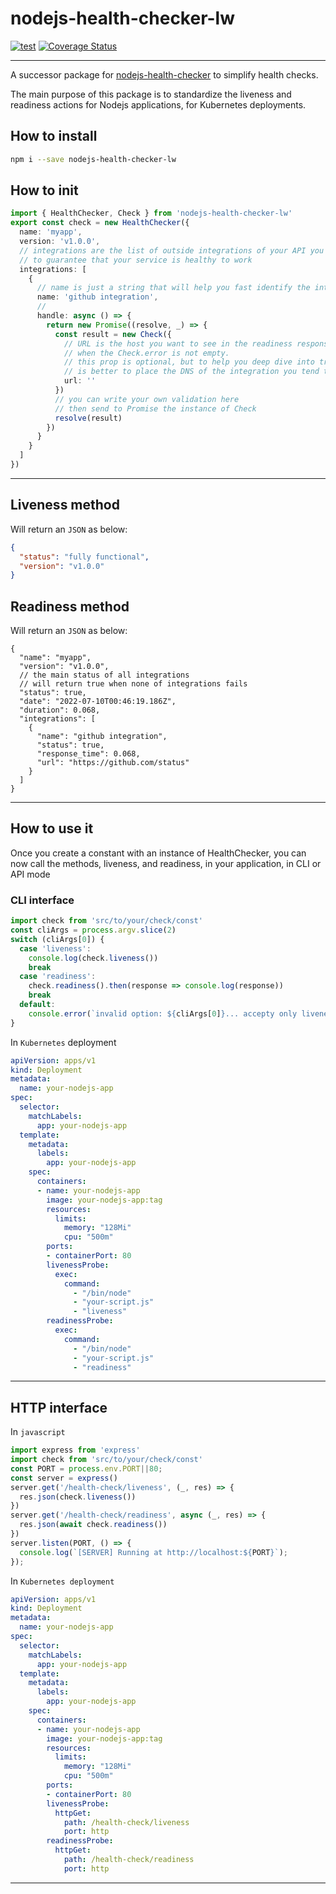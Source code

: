 # nodejs-health-checker-lw

[![test](https://github.com/gritzkoo/nodejs-health-checker-lw/actions/workflows/main.yml/badge.svg)](https://github.com/gritzkoo/nodejs-health-checker-lw/actions/workflows/main.yml)
[![Coverage Status](https://coveralls.io/repos/github/gritzkoo/nodejs-health-checker-lw/badge.svg?branch=main)](https://coveralls.io/github/gritzkoo/nodejs-health-checker-lw?branch=main)

____

A successor package for [nodejs-health-checker](https://github.com/gritzkoo/nodejs-health-checker) to simplify health checks.

The main purpose of this package is to standardize the liveness and readiness actions for Nodejs applications, for Kubernetes deployments.

## How to install

```sh
npm i --save nodejs-health-checker-lw
```

## How to init

```ts
import { HealthChecker, Check } from 'nodejs-health-checker-lw'
export const check = new HealthChecker({
  name: 'myapp',
  version: 'v1.0.0',
  // integrations are the list of outside integrations of your API you need to test
  // to guarantee that your service is healthy to work
  integrations: [
    {
      // name is just a string that will help you fast identify the integration you need to check-on
      name: 'github integration',
      //
      handle: async () => {
        return new Promise((resolve, _) => {
          const result = new Check({
            // URL is the host you want to see in the readiness response
            // when the Check.error is not empty.
            // this prop is optional, but to help you deep dive into troubleshooting
            // is better to place the DNS of the integration you tend to test
            url: ''
          })
          // you can write your own validation here
          // then send to Promise the instance of Check
          resolve(result)
        })
      }
    }
  ]
})
```
___
## Liveness method

Will return an `JSON` as below:

```json
{
  "status": "fully functional",
  "version": "v1.0.0"
}
```

## Readiness method

Will return an `JSON` as below:

```jsonc
{
  "name": "myapp",
  "version": "v1.0.0",
  // the main status of all integrations
  // will return true when none of integrations fails
  "status": true,
  "date": "2022-07-10T00:46:19.186Z",
  "duration": 0.068,
  "integrations": [
    {
      "name": "github integration",
      "status": true,
      "response_time": 0.068,
      "url": "https://github.com/status"
    }
  ]
}
```

___

## How to use it

Once you create a constant with an instance of HealthChecker, you can now call the methods, liveness, and readiness, in your application, in CLI or API mode

### CLI interface

```js
import check from 'src/to/your/check/const'
const cliArgs = process.argv.slice(2)
switch (cliArgs[0]) {
  case 'liveness':
    console.log(check.liveness())
    break
  case 'readiness':
    check.readiness().then(response => console.log(response))
    break
  default:
    console.error(`invalid option: ${cliArgs[0]}... accepty only liveness or readiness`)
}
```

In `Kubernetes` deployment

``` yaml
apiVersion: apps/v1
kind: Deployment
metadata:
  name: your-nodejs-app
spec:
  selector:
    matchLabels:
      app: your-nodejs-app
  template:
    metadata:
      labels:
        app: your-nodejs-app
    spec:
      containers:
      - name: your-nodejs-app
        image: your-nodejs-app:tag
        resources:
          limits:
            memory: "128Mi"
            cpu: "500m"
        ports:
        - containerPort: 80
        livenessProbe:
          exec:
            command:
              - "/bin/node"
              - "your-script.js"
              - "liveness"
        readinessProbe:
          exec:
            command:
              - "/bin/node"
              - "your-script.js"
              - "readiness"
```

____

## HTTP interface

In `javascript`

```js
import express from 'express'
import check from 'src/to/your/check/const'
const PORT = process.env.PORT||80;
const server = express()
server.get('/health-check/liveness', (_, res) => {
  res.json(check.liveness())
})
server.get('/health-check/readiness', async (_, res) => {
  res.json(await check.readiness())
})
server.listen(PORT, () => {
  console.log(`[SERVER] Running at http://localhost:${PORT}`);
});
```

In `Kubernetes deployment`

```yaml
apiVersion: apps/v1
kind: Deployment
metadata:
  name: your-nodejs-app
spec:
  selector:
    matchLabels:
      app: your-nodejs-app
  template:
    metadata:
      labels:
        app: your-nodejs-app
    spec:
      containers:
      - name: your-nodejs-app
        image: your-nodejs-app:tag
        resources:
          limits:
            memory: "128Mi"
            cpu: "500m"
        ports:
        - containerPort: 80
        livenessProbe:
          httpGet:
            path: /health-check/liveness
            port: http
        readinessProbe:
          httpGet:
            path: /health-check/readiness
            port: http
```
____
